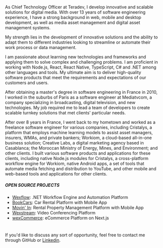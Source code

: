 <!--<picture>
  <source media="(prefers-color-scheme: dark)" srcset="https://raw.githubusercontent.com/aelassas/aelassas/output/github-snake-dark.svg" />
  <source media="(prefers-color-scheme: light)" srcset="https://raw.githubusercontent.com/aelassas/aelassas/output/github-snake.svg" />
  <img alt="github-snake" src="https://raw.githubusercontent.com/aelassas/aelassas/output/github-snake.svg" />
</picture>-->

As Chief Technology Officer at Teradev, I develop innovative and scalable solutions for digital media. With over 13 years of software engineering experience, I have a strong background in web, mobile and desktop development, as well as media asset management and digital asset management systems.

My strength lies in the development of innovative solutions and the ability to adapt them to different industries looking to streamline or automate their work process or data management.

I am passionate about learning new technologies and frameworks and applying them to solve complex and challenging problems. I am proficient in working with Node.js, React, React Native, TypeScript, C# and .NET among other languages and tools. My ultimate aim is to deliver high-quality software products that meet the requirements and expectations of our customers and users.

After obtaining a master's degree in software engineering in France in 2010, I worked in the suburbs of Paris as a software engineer at Mediatvcom, a company specializing in broadcasting, digital television, and new technologies. My job required me to lead a team of developers to create scalable turnkey solutions that met clients' particular needs.

After over 8 years in France, I went back to my hometown and worked as a freelance software engineer for various companies, including Cristalys, a platform that employs machine learning models to assist asset managers, insurers, WMAs, and private bankers; Workiom, a cloud-based all-in-one business solution; Creative Labs, a digital marketing agency based in Casablanca; the Moroccan Ministry of Energy, Mines, and Environment; and other clients. I built various software products and applications for these clients, including native Node.js modules for Cristalys, a cross-platform workflow engine for Workiom, native Android apps, a set of tools that automate media fetching and distribution to YouTube, and other mobile and web-based tools and applications for other clients.

##### OPEN SOURCE PROJECTS
* [Wexflow](https://github.com/aelassas/wexflow): .NET Workflow Engine and Automation Platform
* [BookCars](https://github.com/aelassas/bookcars): Car Rental Platform with Mobile App
* [Movin' In](https://github.com/aelassas/movinin): Rental Property Management Platform with Mobile App
* [Wexstream](https://github.com/aelassas/wexstream): Video Conferencing Platform
* [wexCommerce](https://github.com/aelassas/wexcommerce): eCommerce Platform on Next.js

#
If you'd like to discuss any sort of opportunity, feel free to contact me through GitHub or [Linkedin](https://www.linkedin.com/in/aelassas/).
